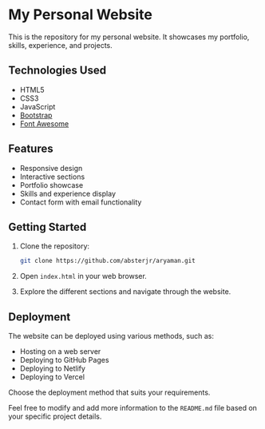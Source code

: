 
# My Personal Website

This is the repository for my personal website. It showcases my portfolio, skills, experience, and projects.

## Technologies Used

- HTML5
- CSS3
- JavaScript
- [Bootstrap](https://getbootstrap.com)
- [Font Awesome](https://fontawesome.com)

## Features

- Responsive design
- Interactive sections
- Portfolio showcase
- Skills and experience display
- Contact form with email functionality

## Getting Started

1. Clone the repository:

   ```bash
   git clone https://github.com/absterjr/aryaman.git
   ```

2. Open `index.html` in your web browser.

3. Explore the different sections and navigate through the website.

## Deployment

The website can be deployed using various methods, such as:

- Hosting on a web server
- Deploying to GitHub Pages
- Deploying to Netlify
- Deploying to Vercel

Choose the deployment method that suits your requirements.


Feel free to modify and add more information to the `README.md` file based on your specific project details.
